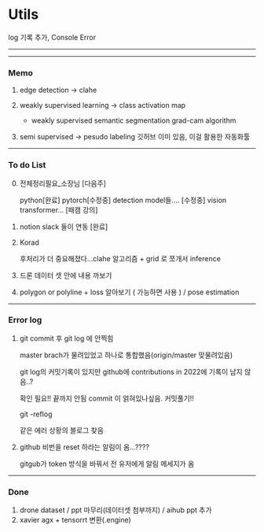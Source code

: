 # Utils


log 기록 추가, Console Error

---
---

### Memo

1. edge detection -> clahe
2. weakly supervised learning -> class activation map
    
    - weakly supervised semantic segmentation grad-cam algorithm
3. semi supervised -> pesudo labeling 깃허브 이미 있음, 이걸 활용한 자동화툴
---
### To do List

0. 전체정리필요_소장님 [다음주]

    python[완료]
    pytorch[수정중]
    detection model들.... [수정중]
    vision transformer... [패캠 강의]


1. notion slack 둘이 연동 [완료]

2. Korad

    후처리가 더 중요해졌다...clahe 알고리즘 + grid 로 쪼개서 inference

3. 드론 데이터 셋 안에 내용 까보기


4. polygon or polyline + loss 알아보기 ( 가능하면 사용 ) / pose estimation
---
### Error log

1. git commit 후 git log 에 안찍힘
    
    master brach가 물려있었고 하나로 통합했음(origin/master 맞물려있음)
    
    git log의 커밋기록이 있지만 github에 contributions in 2022에 기록이 남지 않음..?

    확인 필요!! 끝까지 안됨 commit 이 얽혀있나싶음. 커밋풀기!!

    git -reflog 

    같은 에러 상황의 블로그 찾음

2. github 비번을 reset 하라는 알림이 옴...????

    gitgub가 token 방식을 바꿔서 전 유저에게 알림 메세지가 옴
---
### Done

1. drone dataset / ppt 마무리(데이터셋 첨부까지) / aihub ppt 추가
2. xavier agx + tensorrt 변환(.engine)
